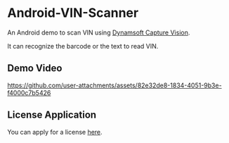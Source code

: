 # Android-VIN-Scanner

An Android demo to scan VIN using [Dynamsoft Capture Vision](https://www.dynamsoft.com/capture-vision/docs/mobile/programming/android/).

It can recognize the barcode or the text to read VIN.

## Demo Video



https://github.com/user-attachments/assets/82e32de8-1834-4051-9b3e-f4000c7b5426



## License Application

You can apply for a license [here](https://www.dynamsoft.com/customer/license/trialLicense/?product=dcv&package=cross-platform).

